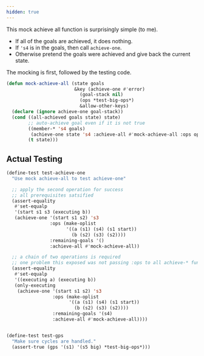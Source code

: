 ```yaml
---
hidden: true
---
```


This mock achieve all function is surprisingly simple (to me). 

* If all of the goals are achieved, it does nothing. 
* If `'s4` is in the goals, then call `achieve-one`.
* Otherwise pretend the goals were achieved and give back the current
state. 

The mocking is first, followed by the testing code.

```lisp
(defun mock-achieve-all (state goals
                         &key (achieve-one #'error)
                           (goal-stack nil)
                           (ops *test-big-ops*)
                           &allow-other-keys)
  (declare (ignore achieve-one goal-stack))
  (cond ((all-achieved goals state) state)
        ;; auto-achieve goal even if it is not true
        ((member-* 's4 goals)
         (achieve-one state 's4 :achieve-all #'mock-achieve-all :ops ops))
        (t state)))
```

##  Actual Testing

```lisp
(define-test test-achieve-one
  "Use mock achieve-all to test achieve-one"

  ;; apply the second operation for success
  ;; all prerequisites satsified
  (assert-equality
   #'set-equalp
   '(start s1 s3 (executing b))
   (achieve-one '(start s1 s2) 's3
                :ops (make-oplist
                      '((a (s1) (s4) (s1 start))
                        (b (s2) (s3) (s2))))
                :remaining-goals '()
                :achieve-all #'mock-achieve-all))

  ;; a chain of two operations is required
  ;; one problem this exposed was not passing :ops to all achieve-* functions
  (assert-equality
   #'set-equalp
   '((executing a) (executing b))
   (only-executing
    (achieve-one '(start s1 s2) 's3
                 :ops (make-oplist
                       '((a (s1) (s4) (s1 start))
                         (b (s2) (s3) (s2))))
                 :remaining-goals '(s4)
                 :achieve-all #'mock-achieve-all))))


(define-test test-gps
  "Make sure cycles are handled."
  (assert-true (gps '(s1) '(s5 big) *test-big-ops*)))
```
